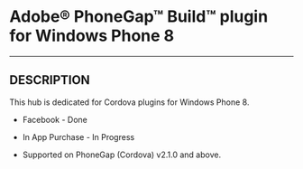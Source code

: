 # Adobe® PhoneGap™ Build™ plugin for Windows Phone 8

---

## DESCRIPTION

This hub is dedicated for Cordova plugins for Windows Phone 8.

* Facebook - Done
* In App Purchase - In Progress

* Supported on PhoneGap (Cordova) v2.1.0 and above.



